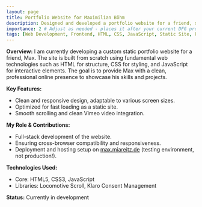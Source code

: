 ```yaml
---
layout: page
title: Portfolio Website for Maximilian Böhm
description: Designed and developed a portfolio website for a friend, showcasing their work, using HTML, CSS, and JavaScript.
importance: 2 # Adjust as needed - places it after your current DFG project
tags: [Web Development, Frontend, HTML, CSS, JavaScript, Static Site, Portfolio, UI/UX Design] # Add UI/UX if you were involved in design
---
```


**Overview:**
I am currently developing a custom static portfolio website for a friend, Max. The site is built from scratch using fundamental web technologies such as HTML for structure, CSS for styling, and JavaScript for interactive elements. The goal is to provide Max with a clean, professional online presence to showcase his skills and projects.

**Key Features:**
*   Clean and responsive design, adaptable to various screen sizes.
*   Optimized for fast loading as a static site.
*   Smooth scrolling and clean Vimeo video integration.

**My Role & Contributions:**
*   Full-stack development of the website.
*   Ensuring cross-browser compatibility and responsiveness.
*   Deployment and hosting setup on [max.miareitz.de](https://max.miareitz.de) (testing environment, not production!).

**Technologies Used:**
*   Core: HTML5, CSS3, JavaScript
*   Libraries: Locomotive Scroll, Klaro Consent Management

**Status:** Currently in development
